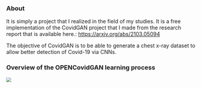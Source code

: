 ### About

It is simply a project that I realized in the field of my studies. It is a free implementation of the CovidGAN project that I made from the research report that is available here.: https://arxiv.org/abs/2103.05094

The objective of CovidGAN is to be able to generate a chest x-ray dataset to allow better detection of Covid-19 via CNNs.



### Overview of the OPENCovidGAN learning process

<img src="https://media.giphy.com/media/LFOlOmZENc1aJjogtu/giphy-downsized-large.gif" style="zoom:80%;" />






